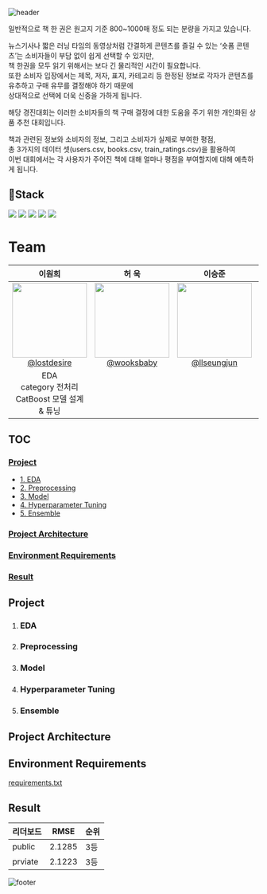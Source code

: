 ![header](https://capsule-render.vercel.app/api?type=waving&color=gradient&height=200&section=header&text=Level1-BookRatingPrediction&desc=RecSys-05&fontSize=40&fontColor=FFFFFF&fontAlignY=40)

일반적으로 책 한 권은 원고지 기준 800~1000매 정도 되는 분량을 가지고 있습니다.

뉴스기사나 짧은 러닝 타임의 동영상처럼 간결하게 콘텐츠를 즐길 수 있는 ‘숏폼 콘텐츠’는 소비자들이 부담 없이 쉽게 선택할 수 있지만,\
책 한권을 모두 읽기 위해서는 보다 긴 물리적인 시간이 필요합니다.\
또한 소비자 입장에서는 제목, 저자, 표지, 카테고리 등 한정된 정보로 각자가 콘텐츠를 유추하고 구매 유무를 결정해야 하기 때문에\
상대적으로 선택에 더욱 신중을 가하게 됩니다.

해당 경진대회는 이러한 소비자들의 책 구매 결정에 대한 도움을 주기 위한 개인화된 상품 추천 대회입니다.

책과 관련된 정보와 소비자의 정보, 그리고 소비자가 실제로 부여한 평점,\
총 3가지의 데이터 셋(users.csv, books.csv, train_ratings.csv)을 활용하여\
이번 대회에서는 각 사용자가 주어진 책에 대해 얼마나 평점을 부여할지에 대해 예측하게 됩니다.

## Stack
<img src="https://img.shields.io/badge/Linux-FCC624?style=plastic&logo=Linux&logoColor=white"/> <img src="https://img.shields.io/badge/VS Code-007ACC?style=plastic&logo=Visual Studio Code&logoColor=white"/> <img src="https://img.shields.io/badge/Python-3776AB?style=plastic&logo=Python&logoColor=white"/> <img src="https://img.shields.io/badge/PyTorch-EE4C2C?style=plastic&logo=PyTorch&logoColor=white"/> <img src="https://img.shields.io/badge/Jupyter-F37626?style=plastic&logo=Jupyter&logoColor=white"/>

# Team
| **이원희** | **허 욱** | **이승준** | **곽윤석** | **배건우** |
| :------: |  :------: | :------: | :------: | :------: |
| [<img src="https://avatars.githubusercontent.com/u/64073392?v=4" height=150 width=150> <br/> @lostdesire](https://github.com/lostdesire) | [<img src="https://avatars.githubusercontent.com/u/61164286?v=4" height=150 width=150> <br/> @wooksbaby](https://github.com/wooksbaby) | [<img src="https://avatars.githubusercontent.com/u/133944361?v=4" height=150 width=150> <br/> @llseungjun](https://github.com/llseungjun) | [<img src="https://avatars.githubusercontent.com/u/149780979?v=4" height=150 width=150> <br/> @younne123](https://github.com/younne123) | [<img src="https://avatars.githubusercontent.com/u/83867930?v=4" height=150 width=150> <br/> @gunwoof](https://github.com/gunwoof) |
| EDA <br> category 전처리 <br> CatBoost 모델 설계 & 튜닝 |           |          |          |           |

## TOC
### [Project](#project)
- [1. EDA](#eda)
- [2. Preprocessing](#preprocessing)
- [3. Model](#model)
- [4. Hyperparameter Tuning](#hyperparameter-tuning)
- [5. Ensemble](#ensemble)
### [Project Architecture](#project-architecture)
### [Environment Requirements](#environment-requirements)
### [Result](#result)

## Project
1. ### EDA

2. ### Preprocessing

3. ### Model

4. ### Hyperparameter Tuning

5. ### Ensemble

## Project Architecture


## Environment Requirements
[requirements.txt](https://github.com/boostcampaitech6/level1-bookratingprediction-recsys-05/blob/main/requirements.txt)

## Result

| 리더보드 | RMSE   | 순위 |
| -------- | ------ | ---- |
| public   | 2.1285 | 3등  |
| prviate  | 2.1223 | 3등  |

![footer](https://capsule-render.vercel.app/api?type=waving&color=gradient&height=200&section=footer&text=Thanks%20for%20Reading&fontSize=40&fontColor=FFFFFF&fontAlignY=70) 
